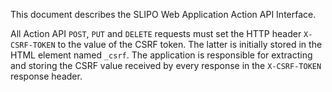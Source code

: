 This document describes the SLIPO Web Application Action API Interface.

All Action API <code>POST</code>, <code>PUT</code> and <code>DELETE</code> requests must set the HTTP header `X-CSRF-TOKEN` to the value of the CSRF token. The latter is initially stored in the HTML <meta> element named `_csrf`. The application is responsible for extracting and storing the CSRF value received by every response in the `X-CSRF-TOKEN` response header.
